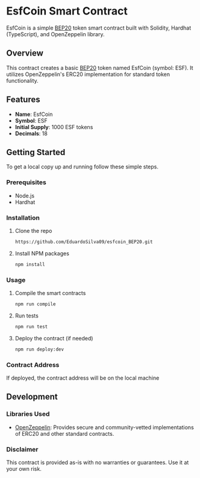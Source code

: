 # EsfCoin Smart Contract

EsfCoin is a simple [BEP20](https://academy.binance.com/en/glossary/bep-20) token smart contract built with Solidity, Hardhat (TypeScript), and OpenZeppelin library.

## Overview

This contract creates a basic [BEP20](https://academy.binance.com/en/glossary/bep-20) token named EsfCoin (symbol: ESF). It utilizes OpenZeppelin's ERC20 implementation for standard token functionality.

## Features

- **Name**: EsfCoin
- **Symbol**: ESF
- **Initial Supply**: 1000 ESF tokens
- **Decimals**: 18

## Getting Started

To get a local copy up and running follow these simple steps.

### Prerequisites

- Node.js
- Hardhat

### Installation

1. Clone the repo
   
   ```sh
   https://github.com/EduardoSilva09/esfcoin_BEP20.git
   ```
   
2. Install NPM packages

   ```sh
   npm install
   ```
   
### Usage

1. Compile the smart contracts

   ```sh
   npm run compile
   ```

2. Run tests

   ```sh
   npm run test
   ```
   
3. Deploy the contract (if needed)

   ```sh
   npm run deploy:dev
   ```

### Contract Address
If deployed, the contract address will be on the local machine


## Development

### Libraries Used
  - [OpenZeppelin](https://www.openzeppelin.com/): Provides secure and community-vetted implementations of ERC20 and other standard contracts.


### Disclaimer
This contract is provided as-is with no warranties or guarantees. Use it at your own risk.
